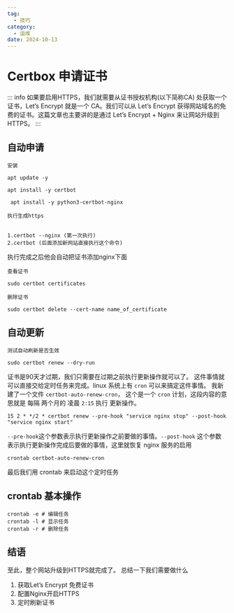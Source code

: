 ```yaml
---
tag:
  - 技巧
category:
  - 运维
date: 2024-10-13
---
```


# Certbox 申请证书

::: info
如果要启用HTTPS，我们就需要从证书授权机构(以下简称CA) 处获取一个证书，Let’s Encrypt 就是一个 CA。我们可以从 Let’s Encrypt 获得网站域名的免费的证书。这篇文章也主要讲的是通过 Let’s Encrypt + Nginx 来让网站升级到HTTPS。
:::


## 自动申请

`安装`

```shell
apt update -y

apt install -y certbot

 apt install -y python3-certbot-nginx

```

`执行生成https`

```shell

1.certbot --nginx (第一次执行)
2.certbot (后面添加新网站直接执行这个命令)

```
执行完成之后他会自动把证书添加nginx下面

`查看证书`

```shell
sudo certbot certificates
```


`删除证书`

```shell
sudo certbot delete --cert-name name_of_certificate

```

## 自动更新

`测试自动刷新是否生效`

```shell
sudo certbot renew --dry-run
```

证书是90天才过期，我们只需要在过期之前执行更新操作就可以了。 这件事情就可以直接交给定时任务来完成。linux 系统上有 `cron` 可以来搞定这件事情。 我新建了一个文件 `certbot-auto-renew-cron`， 这个是一个 `cron` 计划，这段内容的意思就是 每隔 两个月的 凌晨 `2:15` 执行 更新操作。

```shell
15 2 * */2 * certbot renew --pre-hook "service nginx stop" --post-hook "service nginx start"
```

`--pre-hook`这个参数表示执行更新操作之前要做的事情。`--post-hook` 这个参数表示执行更新操作完成后要做的事情，这里就恢复 nginx 服务的启用

```shell
crontab certbot-auto-renew-cron
```
最后我们用 crontab 来启动这个定时任务

## crontab 基本操作

```shell
crontab -e # 编辑任务
crontab -l # 显示任务
crontab -r # 删除任务
```

## 结语
至此，整个网站升级到HTTPS就完成了。 总结一下我们需要做什么

1. 获取Let’s Encrypt 免费证书
2. 配置Nginx开启HTTPS
3. 定时刷新证书

